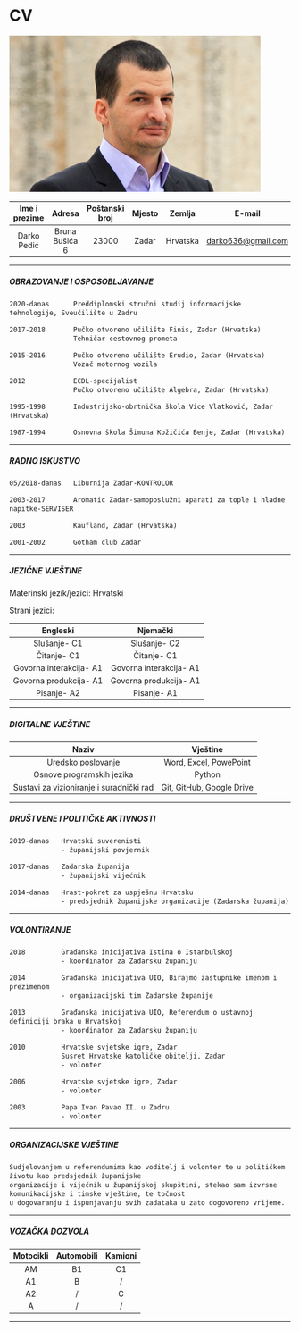 # CV 


![Profilna slika](https://github.com/gadgadni/ATP2021/blob/main/img/profilna.jpg)



| Ime i prezime |     Adresa     | Poštanski broj | Mjesto |  Zemlja  |       E-mail       |
|:-------------:|:--------------:|:--------------:|:------:|:--------:|:------------------:|
|  Darko Pedić  | Bruna Bušića 6 |      23000     |  Zadar | Hrvatska | darko636@gmail.com |





---
##### OBRAZOVANJE I OSPOSOBLJAVANJE
 
 ```
2020-danas      Preddiplomski stručni studij informacijske tehnologije, Sveučilište u Zadru
 ```

```
2017-2018       Pučko otvoreno učilište Finis, Zadar (Hrvatska)  
                Tehničar cestovnog prometa
``` 
``` 
2015-2016       Pučko otvoreno učilište Erudio, Zadar (Hrvatska)
                Vozač motornog vozila
``` 
``` 
2012            ECDL-specijalist
                Pučko otvoreno učilište Algebra, Zadar (Hrvatska)  
```    
```  
1995-1998       Industrijsko-obrtnička škola Vice Vlatković, Zadar (Hrvatska)
``` 
``` 
1987-1994       Osnovna škola Šimuna Kožičića Benje, Zadar (Hrvatska)
``` 
 ___

##### RADNO ISKUSTVO 

``` 
05/2018-danas   Liburnija Zadar-KONTROLOR
``` 
``` 
2003-2017       Aromatic Zadar-samoposlužni aparati za tople i hladne napitke-SERVISER
``` 
```
2003            Kaufland, Zadar (Hrvatska)
```
```
2001-2002       Gotham club Zadar
```

---

##### JEZIČNE VJEŠTINE

Materinski jezik/jezici:
Hrvatski

Strani jezici:

|          Engleski         |          Njemački         |
|:-------------------------:|:-------------------------:|
|Slušanje- C1               |Slušanje- C2               |
|Čitanje- C1                |Čitanje- C1                |
|Govorna interakcija- A1    |Govorna interakcija- A1    |
|Govorna produkcija- A1     |Govorna produkcija- A1     |
|Pisanje- A2                |Pisanje- A1                |    
  

---
##### DIGITALNE VJEŠTINE

|                  Naziv                   |          Vještine         |
|:----------------------------------------:|:-------------------------:|
| Uredsko poslovanje                       | Word, Excel, PowePoint    |  
| Osnove programskih jezika                | Python                    |                        
| Sustavi za vizioniranje i suradnički rad | Git, GitHub, Google Drive |                       

---
##### DRUŠTVENE I POLITIČKE AKTIVNOSTI

```
2019-danas   Hrvatski suverenisti 
             - županijski povjernik
```
```
2017-danas   Zadarska županija
             - županijski vijećnik 
```            
```
2014-danas   Hrast-pokret za uspješnu Hrvatsku 
             - predsjednik županijske organizacije (Zadarska županija)
```
---
##### VOLONTIRANJE

```
2018         Građanska inicijativa Istina o Istanbulskoj 
             - koordinator za Zadarsku županiju
```
```
2014         Građanska inicijativa UIO, Birajmo zastupnike imenom i prezimenom
             - organizacijski tim Zadarske županije
```
```
2013         Građanska inicijativa UIO, Referendum o ustavnoj definiciji braka u Hrvatskoj 
             - koordinator za Zadarsku županiju
```
```
2010         Hrvatske svjetske igre, Zadar 
             Susret Hrvatske katoličke obitelji, Zadar 
             - volonter
```
```
2006         Hrvatske svjetske igre, Zadar 
             - volonter
```
```
2003         Papa Ivan Pavao II. u Zadru
             - volonter
```
---
##### ORGANIZACIJSKE VJEŠTINE

    Sudjelovanjem u referendumima kao voditelj i volonter te u političkom životu kao predsjednik županijske 
    organizacije i vijećnik u županijskoj skupštini, stekao sam izvrsne komunikacijske i timske vještine, te točnost 
    u dogovaranju i ispunjavanju svih zadataka u zato dogovoreno vrijeme.
    

---
##### VOZAČKA DOZVOLA

| Motocikli | Automobili | Kamioni |
|:---------:|:----------:|:-------:|
|    AM     |     B1     |   C1    |
|    A1     |     B      |   /     |
|    A2     |     /      |   C     |
|    A      |     /      |   /     |

---


             






 
                
                